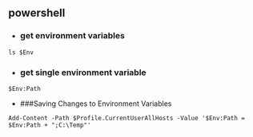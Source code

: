 ## powershell

- ### get environment variables
```
ls $Env
```
- ### get single environment variable
```
$Env:Path
```
- ###Saving Changes to Environment Variables
```
Add-Content -Path $Profile.CurrentUserAllHosts -Value '$Env:Path = $Env:Path + ";C:\Temp"'
```

